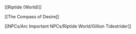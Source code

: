 
[[Riptide (World)]]

[[The Compass of Desire]]

[[NPCs/Arc Important NPCs/Riptide World/Gillion Tidestrider]]


